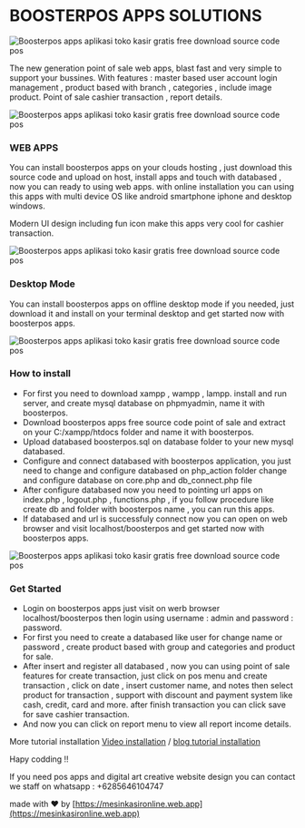 # BOOSTERPOS APPS SOLUTIONS
![Boosterpos apps aplikasi toko kasir gratis free download source code pos](https://a.fsdn.com/con/app/proj/boosterpos/screenshots/bootserpos%20app%20mobile%20pos.png/max/max/1)

The new generation point of sale web apps, blast fast and very simple to support your bussines.
With features : master based user account login management , product based with branch , categories , include image product. Point of sale cashier transaction , report details.

![Boosterpos apps aplikasi toko kasir gratis free download source code pos](https://a.fsdn.com/con/app/proj/boosterpos/screenshots/mobile%20pos%20app.png/max/max/1)

### WEB APPS
You can install boosterpos apps on your clouds hosting , just download this source code and upload on host, install apps and touch with databased , now you can ready to using web apps. with online installation you can using this apps with multi device OS like android smartphone iphone and desktop windows.

Modern UI design including fun icon make this apps very cool for cashier transaction.

![Boosterpos apps aplikasi toko kasir gratis free download source code pos](https://a.fsdn.com/con/app/proj/boosterpos/screenshots/backoffice%20admin%20restaurant%20cafe%20fastfoo%20drink%20shop%20web%20app%20online.png/max/max/1)

### Desktop Mode
You can install boosterpos apps on offline desktop mode if you needed, just download it and install on your terminal desktop and get started now with boosterpos apps.

![Boosterpos apps aplikasi toko kasir gratis free download source code pos](https://a.fsdn.com/con/app/proj/boosterpos/screenshots/menu%20utama.png/max/max/1)

### How to install
+ For first you need to download xampp , wampp , lampp. install and run server, and create mysql database on phpmyadmin, name it with boosterpos. 
+ Download boosterpos apps free source code point of sale and extract on your C:/xampp/htdocs folder and name it with boosterpos.
+ Upload databased boosterpos.sql on database folder to your new mysql databased.
+ Configure and connect databased with boosterpos application, you just need to change and configure databased on php_action folder change and configure database on core.php and db_connect.php file 
+ After configure databased now you need to pointing url apps on index.php , logout.php , functions.php , if you follow procedure like create db and folder with boosterpos name , you can run this apps.
+ If databased and url is successfuly connect now you can open on web browser and visit localhost/boosterpos and get started now with boosterpos apps.

![Boosterpos apps aplikasi toko kasir gratis free download source code pos](https://a.fsdn.com/con/app/proj/boosterpos/screenshots/POS%20penjualan%20kasir.png/max/max/1)

### Get Started
+ Login on boosterpos apps just visit on werb browser localhost/boosterpos then login using username : admin and password : password.
+ For first you need to create a databased like user for change name or password , create product based with group and categories and product for sale.
+ After insert and register all databased , now you can using point of sale features for create transaction, just click on pos menu and create transaction , click on date , insert customer name, and notes then select product for transaction , support with discount and payment system like cash, credit, card and more. after finish transaction you can click save for save cashier transaction.
+ And now you can click on report menu to view all report income details.

More tutorial installation [Video installation](https://youtu.be/8ZRbqK6pAVI) / 
[blog tutorial installation](https://www.hockeycomputindo.com/2020/10/ini-dia-aplikasi-toko-gratis-untuk.html)

Hapy codding !!

If you need pos apps and digital art creative website design you can contact we staff on whatsapp : +6285646104747

made with ❤ by [https://mesinkasironline.web.app](https://mesinkasironline.web.app)
